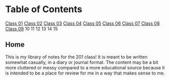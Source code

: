 # Table of Contents

[Class 01](class-01.md)
[Class 02](class-02.md)
[Class 03](class-03.md)
[Class 04](class-04.md)
[Class 05](class-05.md)
[Class 06](class-06.md)
[Class 07](class-07.md)
[Class 08](class-08.md)
[Class 09](class-09.md)
10
11
12
13
14
15

## Home

This is my library of notes for the 201 class! It is meant to be written somewhat casually, in a diary or journal format. The content may be a bit more cluttered or messy compared to a more educational source because it is intended to be a place for review for me in a way that makes sense to me.
